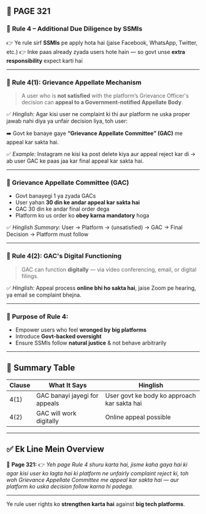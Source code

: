 ## 📄 **PAGE 321**

### 📘 **Rule 4 – Additional Due Diligence by SSMIs**

👉 Ye rule sirf **SSMIs** pe apply hota hai (jaise Facebook, WhatsApp, Twitter, etc.)
👉 Inke paas already zyada users hote hain — so govt unse **extra responsibility** expect karti hai

---

### 🔹 Rule 4(1): **Grievance Appellate Mechanism**

> A user who is **not satisfied** with the platform’s Grievance Officer's decision can **appeal to a Government-notified Appellate Body**.

✅ *Hinglish:*
Agar kisi user ne complaint ki thi aur platform ne uska proper jawab nahi diya ya unfair decision liya, toh user:

➡️ Govt ke banaye gaye **“Grievance Appellate Committee” (GAC)** me appeal kar sakta hai.

✅ *Example:*
Instagram ne kisi ka post delete kiya aur appeal reject kar di → ab user GAC ke paas jaa kar final appeal kar sakta hai.

---

### 📌 Grievance Appellate Committee (GAC)

* Govt banayegi 1 ya zyada GACs
* User yahan **30 din ke andar appeal kar sakta hai**
* GAC 30 din ke andar final order dega
* Platform ko us order ko **obey karna mandatory** hoga

✅ *Hinglish Summary:*
User → Platform → (unsatisfied) → GAC → Final Decision → Platform must follow

---

### 🔹 Rule 4(2): **GAC's Digital Functioning**

> GAC can function **digitally** — via video conferencing, email, or digital filings.

✅ *Hinglish:*
Appeal process **online bhi ho sakta hai**, jaise Zoom pe hearing, ya email se complaint bhejna.

---

### 📘 Purpose of Rule 4:

* Empower users who feel **wronged by big platforms**
* Introduce **Govt-backed oversight**
* Ensure SSMIs follow **natural justice** & not behave arbitrarily

---

## 🧩 Summary Table

| Clause | What It Says                  | Hinglish                                    |
| ------ | ----------------------------- | ------------------------------------------- |
| 4(1)   | GAC banayi jayegi for appeals | User govt ke body ko approach kar sakta hai |
| 4(2)   | GAC will work digitally       | Online appeal possible                      |

---

## ✅ **Ek Line Mein Overview**

📌 **Page 321:**
👉 *Yeh page Rule 4 shuru karta hai, jisme kaha gaya hai ki agar kisi user ko lagta hai ki platform ne unfairly complaint reject ki, toh woh Grievance Appellate Committee me appeal kar sakta hai — aur platform ko uska decision follow karna hi padega.*

---

Ye rule user rights ko **strengthen karta hai** against **big tech platforms**.
